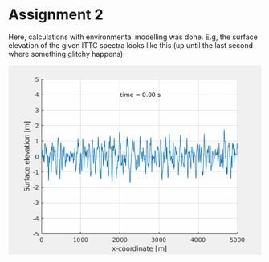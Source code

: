 # Assignment 2

Here, calculations with environmental modelling was done. E.g, the surface elevation of the given ITTC spectra looks like this (up until the last second where something glitchy happens):

![](elevation.gif)